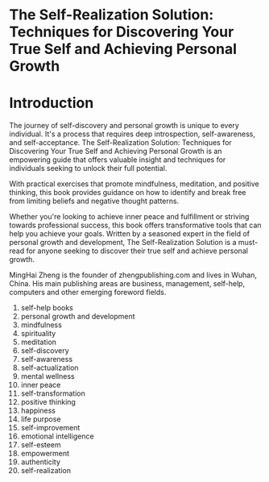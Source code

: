 # The Self-Realization Solution: Techniques for Discovering Your True Self and Achieving Personal Growth

# Introduction

The journey of self-discovery and personal growth is unique to every individual. It's a process that requires deep introspection, self-awareness, and self-acceptance. The Self-Realization Solution: Techniques for Discovering Your True Self and Achieving Personal Growth is an empowering guide that offers valuable insight and techniques for individuals seeking to unlock their full potential.

With practical exercises that promote mindfulness, meditation, and positive thinking, this book provides guidance on how to identify and break free from limiting beliefs and negative thought patterns.

Whether you're looking to achieve inner peace and fulfillment or striving towards professional success, this book offers transformative tools that can help you achieve your goals. Written by a seasoned expert in the field of personal growth and development, The Self-Realization Solution is a must-read for anyone seeking to discover their true self and achieve personal growth.

MingHai Zheng is the founder of zhengpublishing.com and lives in Wuhan, China. His main publishing areas are business, management, self-help, computers and other emerging foreword fields.



1. self-help books
2. personal growth and development
3. mindfulness
4. spirituality
5. meditation
6. self-discovery
7. self-awareness
8. self-actualization
9. mental wellness
10. inner peace
11. self-transformation
12. positive thinking
13. happiness
14. life purpose
15. self-improvement
16. emotional intelligence
17. self-esteem
18. empowerment
19. authenticity
20. self-realization

